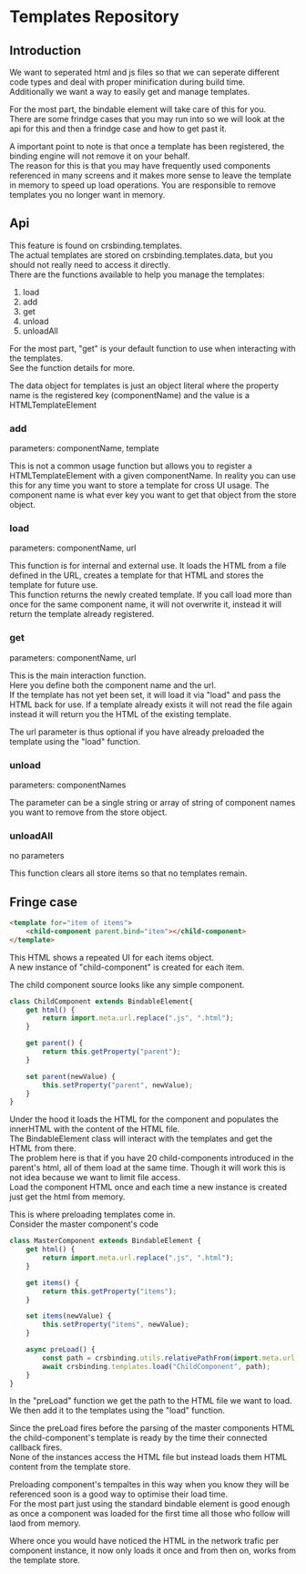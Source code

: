 # Templates Repository

## Introduction
We want to seperated html and js files so that we can seperate different code types and deal with proper minification during build time.  
Additionally we want a way to easily get and manage templates.

For the most part, the bindable element will take care of this for you.  
There are some frindge cases that you may run into so we will look at the api for this and then a frindge case and how to get past it.

A important point to note is that once a template has been registered, the binding engine will not remove it on your behalf.  
The reason for this is that you may have frequently used components referenced in many screens and it makes more sense to leave the template in memory to speed up load operations. You are responsible to remove templates you no longer want in memory.

## Api
This feature is found on crsbinding.templates.  
The actual templates are stored on crsbinding.templates.data, but you should not really need to access it directly.  
There are the functions available to help you manage the templates:  

1. load
2. add
3. get
4. unload
5. unloadAll

For the most part, "get" is your default function to use when interacting with the templates.  
See the function details for more.

The data object for templates is just an object literal where the property name is the registered key (componentName) and the value is a HTMLTemplateElement

### add
parameters: componentName, template

This is not a common usage function but allows you to register a HTMLTemplateElement with a given componentName.
In reality you can use this for any time you want to store a template for cross UI usage.
The component name is what ever key you want to get that object from the store object.

### load
parameters: componentName, url

This function is for internal and external use.
It loads the HTML from a file defined in the URL, creates a template for that HTML and stores the template for future use.  
This function returns the newly created template.
If you call load more than once for the same component name, it will not overwrite it, instead it will return the template already registered.

### get
parameters: componentName, url

This is the main interaction function.  
Here you define both the component name and the url.  
If the template has not yet been set, it will load it via "load" and pass the HTML back for use.
If a template already exists it will not read the file again instead it will return you the HTML of the existing template.

The url parameter is thus optional if you have already preloaded the template using the "load" function.

### unload
parameters: componentNames

The parameter can be a single string or array of string of component names you want to remove from the store object.

### unloadAll
no parameters

This function clears all store items so that no templates remain.

## Fringe case

```html
<template for="item of items">
    <child-component parent.bind="item"></child-component>
</template>
```

This HTML shows a repeated UI for each items object.  
A new instance of "child-component" is created for each item.

The child component source looks like any simple component.

```js
class ChildComponent extends BindableElement{
    get html() {
        return import.meta.url.replace(".js", ".html");
    }

    get parent() {
        return this.getProperty("parent");
    }

    set parent(newValue) {
        this.setProperty("parent", newValue);
    }
}
```

Under the hood it loads the HTML for the component and populates the innerHTML with the content of the HTML file.  
The BindableElement class will interact with the templates and get the HTML from there.  
The problem here is that if you have 20 child-components introduced in the parent's html, all of them load at the same time.
Though it will work this is not idea because we want to limit file access.  
Load the component HTML once and each time a new instance is created just get the html from memory.

This is where preloading templates come in.  
Consider the master component's code

```js
class MasterComponent extends BindableElement {
    get html() {
        return import.meta.url.replace(".js", ".html");
    }

    get items() {
        return this.getProperty("items");
    }

    set items(newValue) {
        this.setProperty("items", newValue);
    }

    async preLoad() {
        const path = crsbinding.utils.relativePathFrom(import.meta.url, "./child-component.html");
        await crsbinding.templates.load("ChildComponent", path);
    }
}
```

In the "preLoad" function we get the path to the HTML file we want to load.  
We then add it to the templates using the "load" function.  

Since the preLoad fires before the parsing of the master components HTML the child-component's template is ready by the time their connected callback fires.  
None of the instances access the HTML file but instead loads them HTML content from the template store.

Preloading component's tempaltes in this way when you know they will be referenced soon is a good way to optimise their load time.  
For the most part just using the standard bindable element is good enough as once a component was loaded for the first time all those who follow will laod from memory.

Where once you would have noticed the HTML in the network trafic per component instance, it now only loads it once and from then on, works from the template store.
